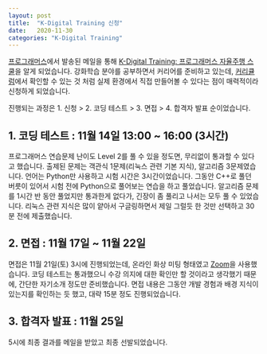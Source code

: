 ```yaml
---
layout: post
title:  "K-Digital Training 신청"
date:   2020-11-30
categories: "K-Digital Training"
---
```


[프로그래머스](https://programmers.co.kr)에서 발송된 메일을 통해 [K-Digital Training: 프로그래머스 자율주행 스쿨](https://programmers.co.kr/learn/courses/10822)을 알게 되었습니다.
강화학습 분야를 공부하면서 커리어를 준비하고 있는데, [커리큘럼](https://www.notion.so/b6780d9a21724e58b267f6f97c06fb32)에서 확인할 수 있는 것 처럼 실제 환경에서 직접 만들어볼 수 있다는 점이 매력적이라 신청하게 되었습니다.

진행되는 과정은 1. 신청 > 2. 코딩 테스트 > 3. 면접 > 4. 합격자 발표 순이었습니다.


## 1. 코딩 테스트 : 11월 14일 13:00 ~ 16:00 (3시간)

프로그래머스 연습문제 난이도 Level 2를 풀 수 있을 정도면, 무리없이 통과할 수 있다고 했습니다.
출제된 문제는 객관식 1문제(리눅스 관련 기본 지식), 알고리즘 3문제였습니다. 언어는 Python만 사용하고 시험 시간은 3시간이었습니다.
그동안 C++로 풀던 버릇이 있어서 시험 전에 Python으로 풀어보는 연습을 하고 풀었습니다.
알고리즘 문제를 1시간 반 동안 풀었지만 통과한게 없다가, 긴장이 좀 풀리고 나서는 모두 풀 수 있었습니다.
리눅스 관련 지식은 많이 얕아서 구글링하면서 제일 그럴듯 한 것만 선택하고 30분 전에 제출했습니다.


## 2. 면접 : 11월 17일 ~ 11월 22일

면접은 11월 21일(토) 3시에 진행되었는데, 온라인 화상 미팅 형태였고 [Zoom](https://zoom.us)을 사용했습니다.
코딩 테스트는 통과했으니 수강 의지에 대한 확인만 할 것이라고 생각했기 때문에, 간단한 자기소개 정도만 준비했습니다.
면접 내용은 그동안 개발 경험과 배경 지식이 있는지를 확인하는 듯 했고, 대략 15분 정도 진행되었습니다.

## 3. 합격자 발표 : 11월 25일

5시에 최종 결과를 메일을 받았고 최종 선발되었습니다.
